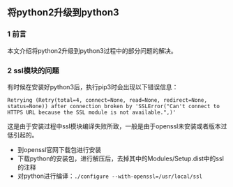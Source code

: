 ## 将python2升级到python3

### 1 前言

本文介绍将python2升级到python3过程中的部分问题的解决。

### 2 ssl模块的问题

有时候在安装好python3后，执行pip3时会出现以下错误信息：

```
Retrying (Retry(total=4, connect=None, read=None, redirect=None, status=None)) after connection broken by 'SSLError("Can't connect to HTTPS URL because the SSL module is not available.",)'
```

这是由于安装过程中ssl模块编译失败所致，一般是由于openssl未安装或者版本过低引起的。

* 到openssl官网下载包进行安装
* 下载python的安装包，进行解压后，去掉其中的Modules/Setup.dist中的ssl的注释
* 对python进行编译：`./configure --with-openssl=/usr/local/ssl`